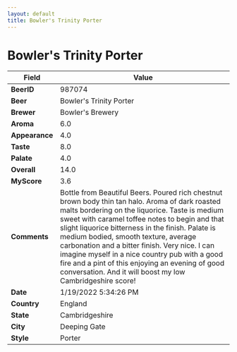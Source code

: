 ```yaml
---
layout: default
title: Bowler's Trinity Porter
---
```


# Bowler's Trinity Porter

| Field         | Value     |
|---------------|-----------|
| **BeerID** | 987074 |
| **Beer** | Bowler's Trinity Porter |
| **Brewer** | Bowler&#39;s Brewery |
| **Aroma** | 6.0 |
| **Appearance** | 4.0 |
| **Taste** | 8.0 |
| **Palate** | 4.0 |
| **Overall** | 14.0 |
| **MyScore** | 3.6 |
| **Comments** | Bottle from Beautiful Beers. Poured rich chestnut brown body thin tan halo. Aroma of dark roasted malts bordering on the liquorice. Taste is medium sweet with caramel toffee notes to begin and that slight liquorice bitterness in the finish. Palate is medium bodied, smooth texture, average carbonation and a bitter finish. Very nice. I can imagine myself in a nice country pub with a good fire and a pint of this enjoying an evening of good conversation. And it will boost my low Cambridgeshire score! |
| **Date** | 1/19/2022 5:34:26 PM |
| **Country** | England |
| **State** | Cambridgeshire |
| **City** | Deeping Gate |
| **Style** | Porter |
